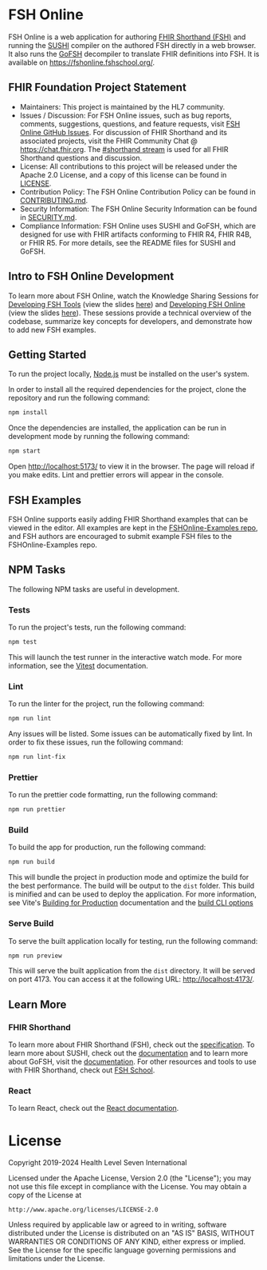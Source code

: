 # FSH Online

FSH Online is a web application for authoring [FHIR Shorthand (FSH)](https://build.fhir.org/ig/HL7/fhir-shorthand/) and running the [SUSHI](https://github.com/FHIR/sushi) compiler on the authored FSH directly in a web browser. It also runs the [GoFSH](https://github.com/FHIR/GoFSH) decompiler to translate FHIR definitions into FSH. It is available on https://fshonline.fshschool.org/.

## FHIR Foundation Project Statement

- Maintainers: This project is maintained by the HL7 community.
- Issues / Discussion: For FSH Online issues, such as bug reports, comments, suggestions, questions, and feature requests, visit [FSH Online GitHub Issues](https://github.com/FHIR/FSHOnline/issues). For discussion of FHIR Shorthand and its associated projects, visit the FHIR Community Chat @ https://chat.fhir.org. The [#shorthand stream](https://chat.fhir.org/#narrow/stream/215610-shorthand) is used for all FHIR Shorthand questions and discussion.
- License: All contributions to this project will be released under the Apache 2.0 License, and a copy of this license can be found in [LICENSE](LICENSE).
- Contribution Policy: The FSH Online Contribution Policy can be found in [CONTRIBUTING.md](CONTRIBUTING.md).
- Security Information: The FSH Online Security Information can be found in [SECURITY.md](SECURITY.md).
- Compliance Information: FSH Online uses SUSHI and GoFSH, which are designed for use with FHIR artifacts conforming to FHIR R4, FHIR R4B, or FHIR R5. For more details, see the README files for SUSHI and GoFSH.

## Intro to FSH Online Development

To learn more about FSH Online, watch the Knowledge Sharing Sessions for [Developing FSH Tools](https://vimeo.com/990594228/056b5c075f) (view the slides [here](https://confluence.hl7.org/display/FHIR/FSH+Knowledge+Sharing+Sessions?preview=/256509612/256514908/KSS%203%20-%20Developing%20FSH%20Tools.pdf)) and [Developing FSH Online](https://vimeo.com/1001309534/d2ece04c26) (view the slides [here](https://confluence.hl7.org/display/FHIR/FSH+Knowledge+Sharing+Sessions?preview=/256509612/265488031/KSS%206%20-%20Developing%20FSH%20Online.pdf)).
These sessions provide a technical overview of the codebase, summarize key concepts for developers, and demonstrate how to add new FSH examples.

## Getting Started

To run the project locally, [Node.js](https://nodejs.org/) must be installed on the user's system.

In order to install all the required dependencies for the project, clone the repository and run the following command:

```bash
npm install
```

Once the dependencies are installed, the application can be run in development mode by running the following command:

```bash
npm start
```

Open [http://localhost:5173/](http://localhost:5173/) to view it in the browser. The page will reload if you make edits. Lint and prettier errors will appear in the console.

## FSH Examples

FSH Online supports easily adding FHIR Shorthand examples that can be viewed in the editor. All examples are kept in the [FSHOnline-Examples repo](https://github.com/FHIR/FSHOnline-Examples), and FSH authors are encouraged to submit example FSH files to the FSHOnline-Examples repo.

## NPM Tasks

The following NPM tasks are useful in development.

### Tests

To run the project's tests, run the following command:

```bash
npm test
```

This will launch the test runner in the interactive watch mode. For more information, see the [Vitest](https://vitest.dev/) documentation.

### Lint

To run the linter for the project, run the following command:

```bash
npm run lint
```

Any issues will be listed. Some issues can be automatically fixed by lint. In order to fix these issues, run the following command:

```bash
npm run lint-fix
```

### Prettier

To run the prettier code formatting, run the following command:

```bash
npm run prettier
```

### Build

To build the app for production, run the following command:

```bash
npm run build
```

This will bundle the project in production mode and optimize the build for the best performance. The build will be output to the `dist` folder. This build is minified and can be used to deploy the application. For more information, see Vite's [Building for Production](https://vitejs.dev/guide/build.html#building-for-production) documentation and the [build CLI options](https://vitejs.dev/guide/cli.html#build.)

### Serve Build

To serve the built application locally for testing, run the following command:

```bash
npm run preview
```

This will serve the built application from the `dist` directory. It will be served on port 4173. You can access it at the following URL: [http://localhost:4173/](http://localhost:4173/).

## Learn More

### FHIR Shorthand

To learn more about FHIR Shorthand (FSH), check out the [specification](https://build.fhir.org/ig/HL7/fhir-shorthand/). To learn more about SUSHI, check out the [documentation](https://fshschool.org/docs/sushi/) and to learn more about GoFSH, visit the [documentation](https://fshschool.org/docs/gofsh/). For other resources and tools to use with FHIR Shorthand, check out [FSH School](https://fshschool.org/).

### React

To learn React, check out the [React documentation](https://react.dev/).

# License

Copyright 2019-2024 Health Level Seven International

Licensed under the Apache License, Version 2.0 (the "License");
you may not use this file except in compliance with the License.
You may obtain a copy of the License at

    http://www.apache.org/licenses/LICENSE-2.0

Unless required by applicable law or agreed to in writing, software
distributed under the License is distributed on an "AS IS" BASIS,
WITHOUT WARRANTIES OR CONDITIONS OF ANY KIND, either express or implied.
See the License for the specific language governing permissions and
limitations under the License.
